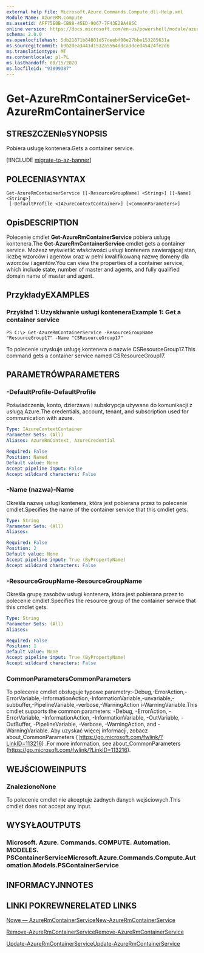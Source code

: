 ```yaml
---
external help file: Microsoft.Azure.Commands.Compute.dll-Help.xml
Module Name: AzureRM.Compute
ms.assetid: AFF75E0B-CB88-45ED-9067-7F43E2BA485C
online version: https://docs.microsoft.com/en-us/powershell/module/azurerm.compute/get-azurermcontainerservice
schema: 2.0.0
ms.openlocfilehash: 5db21871b84801d57deebf98e27bbe153285631a
ms.sourcegitcommit: b9b2dea3441d1532a5564ddca3dced45424fe2d6
ms.translationtype: MT
ms.contentlocale: pl-PL
ms.lasthandoff: 08/15/2020
ms.locfileid: "93899387"
---
```

# <span data-ttu-id="ce624-101">Get-AzureRmContainerService</span><span class="sxs-lookup"><span data-stu-id="ce624-101">Get-AzureRmContainerService</span></span>

## <span data-ttu-id="ce624-102">STRESZCZENIe</span><span class="sxs-lookup"><span data-stu-id="ce624-102">SYNOPSIS</span></span>
<span data-ttu-id="ce624-103">Pobiera usługę kontenera.</span><span class="sxs-lookup"><span data-stu-id="ce624-103">Gets a container service.</span></span>

[!INCLUDE [migrate-to-az-banner](../../includes/migrate-to-az-banner.md)]

## <span data-ttu-id="ce624-104">POLECENIA</span><span class="sxs-lookup"><span data-stu-id="ce624-104">SYNTAX</span></span>

```
Get-AzureRmContainerService [[-ResourceGroupName] <String>] [[-Name] <String>]
 [-DefaultProfile <IAzureContextContainer>] [<CommonParameters>]
```

## <span data-ttu-id="ce624-105">Opis</span><span class="sxs-lookup"><span data-stu-id="ce624-105">DESCRIPTION</span></span>
<span data-ttu-id="ce624-106">Polecenie cmdlet **Get-AzureRmContainerService** pobiera usługę kontenera.</span><span class="sxs-lookup"><span data-stu-id="ce624-106">The **Get-AzureRmContainerService** cmdlet gets a container service.</span></span>
<span data-ttu-id="ce624-107">Możesz wyświetlić właściwości usługi kontenera zawierającej stan, liczbę wzorców i agentów oraz w pełni kwalifikowaną nazwę domeny dla wzorców i agentów.</span><span class="sxs-lookup"><span data-stu-id="ce624-107">You can view the properties of a container service, which include state, number of master and agents, and fully qualified domain name of master and agent.</span></span>

## <span data-ttu-id="ce624-108">Przykłady</span><span class="sxs-lookup"><span data-stu-id="ce624-108">EXAMPLES</span></span>

### <span data-ttu-id="ce624-109">Przykład 1: Uzyskiwanie usługi kontenera</span><span class="sxs-lookup"><span data-stu-id="ce624-109">Example 1: Get a container service</span></span>
```
PS C:\> Get-AzureRmContainerService -ResourceGroupName "ResourceGroup17" -Name "CSResourceGroup17"
```

<span data-ttu-id="ce624-110">To polecenie uzyskuje usługę kontenera o nazwie CSResourceGroup17.</span><span class="sxs-lookup"><span data-stu-id="ce624-110">This command gets a container service named CSResourceGroup17.</span></span>

## <span data-ttu-id="ce624-111">PARAMETRÓW</span><span class="sxs-lookup"><span data-stu-id="ce624-111">PARAMETERS</span></span>

### <span data-ttu-id="ce624-112">-DefaultProfile</span><span class="sxs-lookup"><span data-stu-id="ce624-112">-DefaultProfile</span></span>
<span data-ttu-id="ce624-113">Poświadczenia, konto, dzierżawa i subskrypcja używane do komunikacji z usługą Azure.</span><span class="sxs-lookup"><span data-stu-id="ce624-113">The credentials, account, tenant, and subscription used for communication with azure.</span></span>

```yaml
Type: IAzureContextContainer
Parameter Sets: (All)
Aliases: AzureRmContext, AzureCredential

Required: False
Position: Named
Default value: None
Accept pipeline input: False
Accept wildcard characters: False
```

### <span data-ttu-id="ce624-114">-Name (nazwa)</span><span class="sxs-lookup"><span data-stu-id="ce624-114">-Name</span></span>
<span data-ttu-id="ce624-115">Określa nazwę usługi kontenera, która jest pobierana przez to polecenie cmdlet.</span><span class="sxs-lookup"><span data-stu-id="ce624-115">Specifies the name of the container service that this cmdlet gets.</span></span>

```yaml
Type: String
Parameter Sets: (All)
Aliases: 

Required: False
Position: 2
Default value: None
Accept pipeline input: True (ByPropertyName)
Accept wildcard characters: False
```

### <span data-ttu-id="ce624-116">-ResourceGroupName</span><span class="sxs-lookup"><span data-stu-id="ce624-116">-ResourceGroupName</span></span>
<span data-ttu-id="ce624-117">Określa grupę zasobów usługi kontenera, która jest pobierana przez to polecenie cmdlet.</span><span class="sxs-lookup"><span data-stu-id="ce624-117">Specifies the resource group of the container service that this cmdlet gets.</span></span>

```yaml
Type: String
Parameter Sets: (All)
Aliases: 

Required: False
Position: 1
Default value: None
Accept pipeline input: True (ByPropertyName)
Accept wildcard characters: False
```

### <span data-ttu-id="ce624-118">CommonParameters</span><span class="sxs-lookup"><span data-stu-id="ce624-118">CommonParameters</span></span>
<span data-ttu-id="ce624-119">To polecenie cmdlet obsługuje typowe parametry:-Debug,-ErrorAction,-ErrorVariable,-InformationAction,-InformationVariable,-unvariable,-subbuffer,-PipelineVariable,-verbose,-WarningAction i-WarningVariable.</span><span class="sxs-lookup"><span data-stu-id="ce624-119">This cmdlet supports the common parameters: -Debug, -ErrorAction, -ErrorVariable, -InformationAction, -InformationVariable, -OutVariable, -OutBuffer, -PipelineVariable, -Verbose, -WarningAction, and -WarningVariable.</span></span> <span data-ttu-id="ce624-120">Aby uzyskać więcej informacji, zobacz about_CommonParameters ( https://go.microsoft.com/fwlink/?LinkID=113216) .</span><span class="sxs-lookup"><span data-stu-id="ce624-120">For more information, see about_CommonParameters (https://go.microsoft.com/fwlink/?LinkID=113216).</span></span>

## <span data-ttu-id="ce624-121">WEJŚCIOWE</span><span class="sxs-lookup"><span data-stu-id="ce624-121">INPUTS</span></span>

### <span data-ttu-id="ce624-122">Znaleziono</span><span class="sxs-lookup"><span data-stu-id="ce624-122">None</span></span>
<span data-ttu-id="ce624-123">To polecenie cmdlet nie akceptuje żadnych danych wejściowych.</span><span class="sxs-lookup"><span data-stu-id="ce624-123">This cmdlet does not accept any input.</span></span>

## <span data-ttu-id="ce624-124">WYSYŁA</span><span class="sxs-lookup"><span data-stu-id="ce624-124">OUTPUTS</span></span>

### <span data-ttu-id="ce624-125">Microsoft. Azure. Commands. COMPUTE. Automation. MODELES. PSContainerService</span><span class="sxs-lookup"><span data-stu-id="ce624-125">Microsoft.Azure.Commands.Compute.Automation.Models.PSContainerService</span></span>

## <span data-ttu-id="ce624-126">INFORMACYJN</span><span class="sxs-lookup"><span data-stu-id="ce624-126">NOTES</span></span>

## <span data-ttu-id="ce624-127">LINKI POKREWNE</span><span class="sxs-lookup"><span data-stu-id="ce624-127">RELATED LINKS</span></span>

[<span data-ttu-id="ce624-128">Nowe — AzureRmContainerService</span><span class="sxs-lookup"><span data-stu-id="ce624-128">New-AzureRmContainerService</span></span>](./New-AzureRmContainerService.md)

[<span data-ttu-id="ce624-129">Remove-AzureRmContainerService</span><span class="sxs-lookup"><span data-stu-id="ce624-129">Remove-AzureRmContainerService</span></span>](./Remove-AzureRmContainerService.md)

[<span data-ttu-id="ce624-130">Update-AzureRmContainerService</span><span class="sxs-lookup"><span data-stu-id="ce624-130">Update-AzureRmContainerService</span></span>](./Update-AzureRmContainerService.md)


